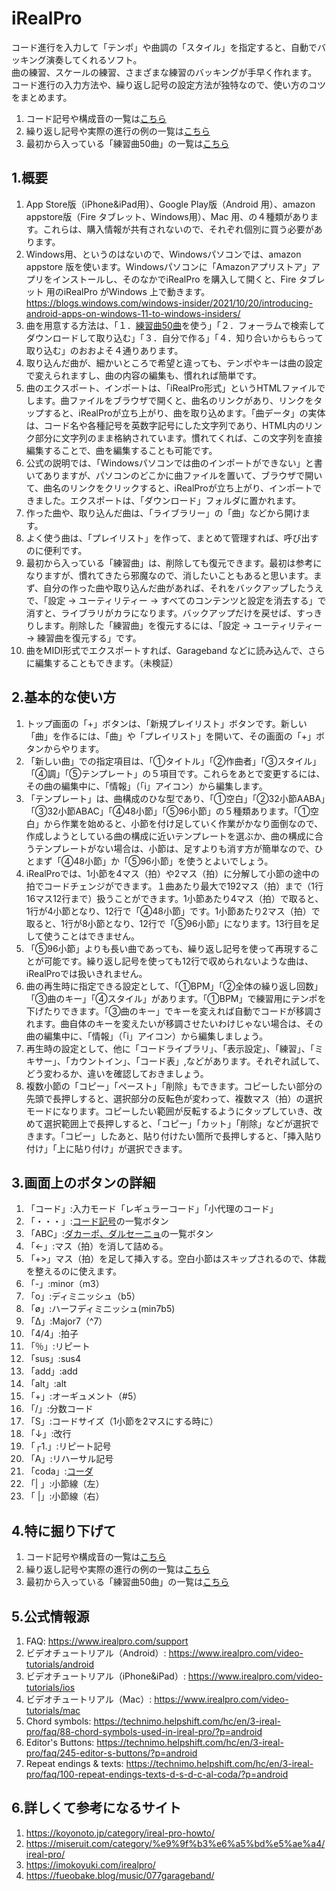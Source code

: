 # iRealPro
コード進行を入力して「テンポ」や曲調の「スタイル」を指定すると、自動でバッキング演奏してくれるソフト。  
曲の練習、スケールの練習、さまざまな練習のバッキングが手早く作れます。  
コード進行の入力方法や、繰り返し記号の設定方法が独特なので、使い方のコツをまとめます。  
  
1. コード記号や構成音の一覧は[こちら](./cordsymbols.md)
2. 繰り返し記号や実際の進行の例の一覧は[こちら](./repeatmark.md)
3. 最初から入っている「練習曲50曲」の一覧は[こちら](./library.md)

## 1.概要
1. App Store版（iPhone&iPad用）、Google Play版（Android 用）、amazon appstore版（Fire タブレット、Windows用）、Mac 用、の４種類があります。これらは、購入情報が共有されないので、それぞれ個別に買う必要があります。
2. Windows用、というのはないので、Windowsパソコンでは、amazon appstore 版を使います。Windowsパソコンに「Amazonアプリストア」アプリをインストールし、そのなかでiRealPro を購入して開くと、Fire タブレット 用のiRealPro がWindows 上で動きます。  https://blogs.windows.com/windows-insider/2021/10/20/introducing-android-apps-on-windows-11-to-windows-insiders/
3. 曲を用意する方法は、「１．[練習曲50曲](./library.md)を使う」「２．フォーラムで検索してダウンロードして取り込む」「３．自分で作る」「４．知り合いからもらって取り込む」のおおよそ４通りあります。
4. 取り込んだ曲が、細かいところで希望と違っても、テンポやキーは曲の設定で変えられますし、曲の内容の編集も、慣れれば簡単です。
5. 曲のエクスポート、インポートは、「iRealPro形式」というHTMLファイルでします。曲ファイルをブラウザで開くと、曲名のリンクがあり、リンクをタップすると、iRealProが立ち上がり、曲を取り込めます。「曲データ」の実体は、コード名や各種記号を英数字記号にした文字列であり、HTML内のリンク部分に文字列のまま格納されています。慣れてくれば、この文字列を直接編集することで、曲を編集することも可能です。
6. 公式の説明では、「Windowsパソコンでは曲のインポートができない」と書いてありますが、パソコンのどこかに曲ファイルを置いて、ブラウザで開いて、曲名のリンクをクリックすると、iRealProが立ち上がり、インポートできました。エクスポートは、「ダウンロード」フォルダに置かれます。
7. 作った曲や、取り込んだ曲は、「ライブラリー」の「曲」などから開けます。
8. よく使う曲は、「プレイリスト」を作って、まとめて管理すれば、呼び出すのに便利です。
9.  最初から入っている「練習曲」は、削除しても復元できます。最初は参考になりますが、慣れてきたら邪魔なので、消したいこともあると思います。まず、自分の作った曲や取り込んだ曲があれば、それをバックアップしたうえで、「設定 -> ユーティリティー -> すべてのコンテンツと設定を消去する」で消すと、ライブラリがカラになります。バックアップだけを戻せば、すっきりします。削除した「練習曲」を復元するには、「設定 -> ユーティリティー -> 練習曲を復元する」です。
10. 曲をMIDI形式でエクスポートすれば、Garageband などに読み込んで、さらに編集することもできます。（未検証）
  
## 2.基本的な使い方
1. トップ画面の「+」ボタンは、「新規プレイリスト」ボタンです。新しい「曲」を作るには、「曲」や「プレイリスト」を開いて、その画面の「+」ボタンからやります。
2. 「新しい曲」での指定項目は、「①タイトル」「②作曲者」「③スタイル」「④調」「⑤テンプレート」の５項目です。これらをあとで変更するには、その曲の編集中に、「情報」（「i」アイコン）から編集します。
3. 「テンプレート」は、曲構成のひな型であり、「①空白」「②32小節AABA」「③32小節ABAC」「④48小節」「⑤96小節」の５種類あります。「①空白」から作業を始めると、小節を付け足していく作業がかなり面倒なので、作成しようとしている曲の構成に近いテンプレートを選ぶか、曲の構成に合うテンプレートがない場合は、小節は、足すよりも消す方が簡単なので、ひとまず「④48小節」か「⑤96小節」を使うとよいでしょう。
4. iRealProでは、1小節を4マス（拍）や2マス（拍）に分解して小節の途中の拍でコードチェンジができます。１曲あたり最大で192マス（拍）まで（1行16マス12行まで）扱うことができます。1小節あたり4マス（拍）で取ると、1行が4小節となり、12行で「④48小節」です。1小節あたり2マス（拍）で取ると、1行が8小節となり、12行で「⑤96小節」になります。13行目を足して使うことはできません。
5. 「⑤96小節」よりも長い曲であっても、繰り返し記号を使って再現することが可能です。繰り返し記号を使っても12行で収められないような曲は、iRealProでは扱いきれません。
6. 曲の再生時に指定できる設定として、「①BPM」「②全体の繰り返し回数」「③曲のキー」「④スタイル」があります。「①BPM」で練習用にテンポを下げたりできます。「③曲のキー」でキーを変えれば自動でコードが移調されます。曲自体のキーを変えたいが移調させたいわけじゃない場合は、その曲の編集中に、「情報」（「i」アイコン）から編集しましょう。
7. 再生時の設定として、他に「コードライブラリ」、「表示設定」、「練習」、「ミキサー」、「カウントイン」、「コード表」,などがあります。それぞれ試して、どう変わるか、違いを確認しておきましょう。
8. 複数小節の「コピー」「ペースト」「削除」もできます。コピーしたい部分の先頭で長押しすると、選択部分の反転色が変わって、複数マス（拍）の選択モードになります。コピーしたい範囲が反転するようにタップしていき、改めて選択範囲上で長押しすると、「コピー」「カット」「削除」などが選択できます。「コピー」したあと、貼り付けたい箇所で長押しすると、「挿入貼り付け」「上に貼り付け」が選択できます。

## 3.画面上のボタンの詳細
1. 「コード」:入力モード「レギュラーコード」「小代理のコード」
2. 「・・・」:[コード記号](./cordsymbols.md)の一覧ボタン
3. 「ABC」:[ダカーポ、ダルセーニョ](./repeatmark.md)の一覧ボタン
4. 「<-」:マス（拍）を消して詰める。
5. 「+>」マス（拍）を足して挿入する。空白小節はスキップされるので、体裁を整えるのに使えます。
6. 「-」:minor（m3）
7. 「o」:ディミニッシュ（b5）
8. 「ø」:ハーフディミニッシュ(min7b5)
9. 「∆」:Major7（^7）
10. 「4/4」:拍子
11. 「％」:リピート
12. 「sus」:sus4
13. 「add」:add
14. 「alt」:alt
15. 「+」:オーギュメント（#5）
16. 「/」:分数コード
17. 「S」:コードサイズ（1小節を2マスにする時に）
18. 「↓」:改行
19. 「┌1.」:リピート記号
20. 「A」:リハーサル記号
21. 「coda」:[コーダ](./repeatmark.md)
22. 「| 」:小節線（左）
23. 「 |」:小節線（右）

## 4.特に掘り下げて
1. コード記号や構成音の一覧は[こちら](./cordsymbols.md)
2. 繰り返し記号や実際の進行の例の一覧は[こちら](./repeatmark.md)
3. 最初から入っている「練習曲50曲」の一覧は[こちら](./library.md)
  
## 5.公式情報源
1. FAQ: https://www.irealpro.com/support
2. ビデオチュートリアル（Android）: https://www.irealpro.com/video-tutorials/android
3. ビデオチュートリアル（iPhone&iPad）: https://www.irealpro.com/video-tutorials/ios
4. ビデオチュートリアル（Mac）: https://www.irealpro.com/video-tutorials/mac
5. Chord symbols: https://technimo.helpshift.com/hc/en/3-ireal-pro/faq/88-chord-symbols-used-in-ireal-pro/?p=android
6. Editor's Buttons: https://technimo.helpshift.com/hc/en/3-ireal-pro/faq/245-editor-s-buttons/?p=android
7. Repeat endings & texts: https://technimo.helpshift.com/hc/en/3-ireal-pro/faq/100-repeat-endings-texts-d-s-d-c-al-coda/?p=android

## 6.詳しくて参考になるサイト
1. https://koyonoto.jp/category/ireal-pro-howto/
2. https://miseruit.com/category/%e9%9f%b3%e6%a5%bd%e5%ae%a4/ireal-pro/
3. https://imokoyuki.com/irealpro/
4. https://fueobake.blog/music/077garageband/